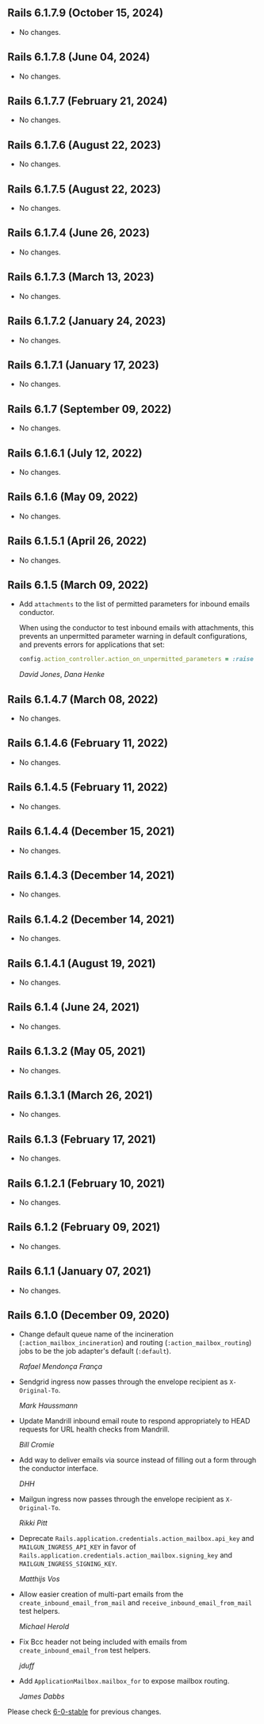 ## Rails 6.1.7.9 (October 15, 2024) ##

*   No changes.


## Rails 6.1.7.8 (June 04, 2024) ##

*   No changes.


## Rails 6.1.7.7 (February 21, 2024) ##

*   No changes.


## Rails 6.1.7.6 (August 22, 2023) ##

*   No changes.


## Rails 6.1.7.5 (August 22, 2023) ##

*   No changes.


## Rails 6.1.7.4 (June 26, 2023) ##

*   No changes.


## Rails 6.1.7.3 (March 13, 2023) ##

*   No changes.


## Rails 6.1.7.2 (January 24, 2023) ##

*   No changes.


## Rails 6.1.7.1 (January 17, 2023) ##

*   No changes.


## Rails 6.1.7 (September 09, 2022) ##

*   No changes.


## Rails 6.1.6.1 (July 12, 2022) ##

*   No changes.


## Rails 6.1.6 (May 09, 2022) ##

*   No changes.


## Rails 6.1.5.1 (April 26, 2022) ##

*   No changes.


## Rails 6.1.5 (March 09, 2022) ##

*   Add `attachments` to the list of permitted parameters for inbound emails conductor.

    When using the conductor to test inbound emails with attachments, this prevents an
    unpermitted parameter warning in default configurations, and prevents errors for
    applications that set:

    ```ruby
    config.action_controller.action_on_unpermitted_parameters = :raise
    ```

    *David Jones*, *Dana Henke*


## Rails 6.1.4.7 (March 08, 2022) ##

*   No changes.


## Rails 6.1.4.6 (February 11, 2022) ##

*   No changes.


## Rails 6.1.4.5 (February 11, 2022) ##

*   No changes.


## Rails 6.1.4.4 (December 15, 2021) ##

*   No changes.


## Rails 6.1.4.3 (December 14, 2021) ##

*   No changes.


## Rails 6.1.4.2 (December 14, 2021) ##

*   No changes.


## Rails 6.1.4.1 (August 19, 2021) ##

*   No changes.


## Rails 6.1.4 (June 24, 2021) ##

*   No changes.


## Rails 6.1.3.2 (May 05, 2021) ##

*   No changes.


## Rails 6.1.3.1 (March 26, 2021) ##

*   No changes.


## Rails 6.1.3 (February 17, 2021) ##

*   No changes.


## Rails 6.1.2.1 (February 10, 2021) ##

*   No changes.


## Rails 6.1.2 (February 09, 2021) ##

*   No changes.


## Rails 6.1.1 (January 07, 2021) ##

*   No changes.


## Rails 6.1.0 (December 09, 2020) ##

*   Change default queue name of the incineration (`:action_mailbox_incineration`) and
    routing (`:action_mailbox_routing`) jobs to be the job adapter's default (`:default`).

    *Rafael Mendonça França*

*   Sendgrid ingress now passes through the envelope recipient as `X-Original-To`.

    *Mark Haussmann*

*   Update Mandrill inbound email route to respond appropriately to HEAD requests for URL health checks from Mandrill.

    *Bill Cromie*

*   Add way to deliver emails via source instead of filling out a form through the conductor interface.

    *DHH*

*   Mailgun ingress now passes through the envelope recipient as `X-Original-To`.

    *Rikki Pitt*

*   Deprecate `Rails.application.credentials.action_mailbox.api_key` and `MAILGUN_INGRESS_API_KEY` in favor of `Rails.application.credentials.action_mailbox.signing_key` and `MAILGUN_INGRESS_SIGNING_KEY`.

    *Matthijs Vos*

*   Allow easier creation of multi-part emails from the `create_inbound_email_from_mail` and `receive_inbound_email_from_mail` test helpers.

    *Michael Herold*

*   Fix Bcc header not being included with emails from `create_inbound_email_from` test helpers.

    *jduff*

*   Add `ApplicationMailbox.mailbox_for` to expose mailbox routing.

    *James Dabbs*


Please check [6-0-stable](https://github.com/rails/rails/blob/6-0-stable/actionmailbox/CHANGELOG.md) for previous changes.
